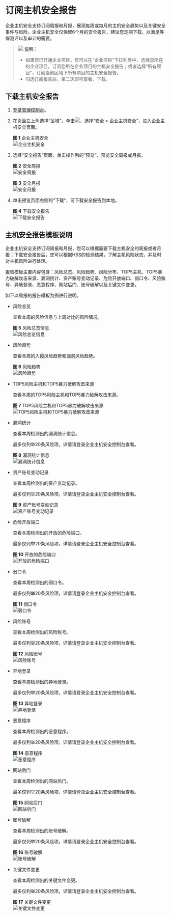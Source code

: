 # 订阅主机安全报告<a name="hss_01_0270"></a>

企业主机安全支持订阅周报和月报，展现每周或每月的主机安全趋势以及关键安全事件与风险。企业主机安全仅保留6个月的安全报告，建议您定期下载，以满足等保测评以及审计的需要。

>![](public_sys-resources/icon-note.gif) **说明：** 
>-   如果您已开通企业项目，您可以在“企业项目“下拉列表中，选择您所在的企业项目，订阅您所在企业项目的主机安全报告；或者选择“所有项目“，订阅当前区域下所有项目的主机安全报告。
>-   勾选订阅报告后，第二天即可查看、下载。

## 下载主机安全报告<a name="section779318152354"></a>

1.  [登录管理控制台](https://console.huaweicloud.com)。
2.  在页面左上角选择“区域“，单击![](figures/icon-servicelist.png)，选择“安全  \>  企业主机安全“，进入企业主机安全页面。

    **图 1**  企业主机安全<a name="hss_01_0229_fig1855613765114"></a>  
    ![](figures/企业主机安全.png "企业主机安全")

3.  选择“安全报告“页面，单击操作列的“预览“，预览安全周报或月报。

    **图 2**  安全周报<a name="fig1719811782512"></a>  
    ![](figures/安全周报.png "安全周报")

    **图 3**  安全月报<a name="fig319816716257"></a>  
    ![](figures/安全月报.png "安全月报")

4.  单击预览页面右侧的“下载“，可下载安全报告到本地。

    **图 4**  下载安全报告<a name="fig1840913616154"></a>  
    ![](figures/下载安全报告.png "下载安全报告")


## 主机安全报告模板说明<a name="section11213272055"></a>

企业主机安全支持订阅周报和月报，您可以根据需要下载主机安全的周报或者月报；下载安全报告后，您可以根据HSS的检测结果，了解主机风险状态，并及时对主机风险进行处理。

报告模板主要内容包含：风险总览、风险趋势、风险分布、TOP5主机、TOP5暴力破解攻击来源、漏洞统计、资产账号变动记录、危险开放端口、弱口令、风险账号、异地登录、恶意程序、网站后门、账号破解以及关键文件变更。

如下以周报的报告模板为例进行说明。

-   风险总览

    查看本周的风险信息与上周对比的风险情况。

    **图 5**  风险总览信息<a name="fig131662040151312"></a>  
    ![](figures/风险总览信息.png "风险总览信息")

-   风险趋势

    查看本周的入侵风险趋势和漏洞风险趋势。

    **图 6**  风险趋势<a name="fig111043215269"></a>  
    ![](figures/风险趋势.png "风险趋势")

-   TOP5风险主机和TOP5暴力破解攻击来源

    查看本周的TOP5风险主机和TOP5暴力破解攻击来源。

    **图 7**  TOP5风险主机和TOP5暴力破解攻击来源<a name="fig16947145162819"></a>  
    ![](figures/TOP5风险主机和TOP5暴力破解攻击来源.png "TOP5风险主机和TOP5暴力破解攻击来源")

-   漏洞统计

    查看本周检测出的漏洞统计信息。

    最多仅列举20条风险项，详情请登录企业主机安全控制台查看。

    **图 8**  漏洞统计信息<a name="fig11921258163110"></a>  
    ![](figures/漏洞统计信息.png "漏洞统计信息")

-   资产账号变动记录

    查看本周检测出的资产变动记录。

    最多仅列举20条风险项，详情请登录企业主机安全控制台查看。

    **图 9**  资产账号变动记录<a name="fig105011034366"></a>  
    ![](figures/资产账号变动记录.png "资产账号变动记录")

-   危险开放端口

    查看本周检测出的开放的危险端口。

    最多仅列举20条风险项，详情请登录企业主机安全控制台查看。

    **图 10**  开放的危险端口<a name="fig159258919409"></a>  
    ![](figures/开放的危险端口.png "开放的危险端口")

-   弱口令

    查看本周检测出的弱口令。

    最多仅列举20条风险项，详情请登录企业主机安全控制台查看。

    **图 11**  弱口令<a name="fig69751623124218"></a>  
    ![](figures/弱口令.png "弱口令")

-   风险账号

    查看本周检测出的风险账号。

    最多仅列举20条风险项，详情请登录企业主机安全控制台查看。

    **图 12**  风险账号<a name="fig530842513455"></a>  
    ![](figures/风险账号.png "风险账号")

-   异地登录

    查看本周检测出的异地登录。

    最多仅列举20条风险项，详情请登录企业主机安全控制台查看。

    **图 13**  异地登录<a name="fig3584111713482"></a>  
    ![](figures/异地登录.png "异地登录")

-   恶意程序

    查看本周检测出的恶意程序。

    最多仅列举20条风险项，详情请登录企业主机安全控制台查看。

    **图 14**  恶意程序<a name="fig4171926205411"></a>  
    ![](figures/恶意程序.png "恶意程序")

-   网站后门

    查看本周检测出的网站后门。

    最多仅列举20条风险项，详情请登录企业主机安全控制台查看。

    **图 15**  网站后门<a name="fig1627215045611"></a>  
    ![](figures/网站后门.png "网站后门")

-   账号破解

    查看本周检测出的账号破解。

    最多仅列举20条风险项，详情请登录企业主机安全控制台查看。

    **图 16**  账号破解<a name="fig66047442589"></a>  
    ![](figures/账号破解.png "账号破解")

-   关键文件变更

    查看本周检测出的关键文件变更。

    最多仅列举20条风险项，详情请登录企业主机安全控制台查看。

    **图 17**  关键文件变更<a name="fig4387151110217"></a>  
    ![](figures/关键文件变更.png "关键文件变更")


